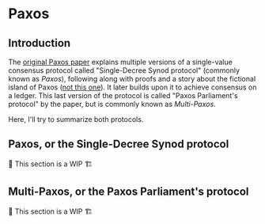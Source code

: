 # Paxos

## Introduction

The [original Paxos paper](https://lamport.azurewebsites.net/pubs/lamport-paxos.pdf) explains multiple versions of a single-value consensus protocol called "Single-Decree Synod protocol" (commonly known as _Paxos_), following along with proofs and a story about the fictional island of Paxos ([not this one](https://en.wikipedia.org/wiki/Paxos)).
It later builds upon it to achieve consensus on a ledger.
This last version of the protocol is called "Paxos Parliament's protocol" by the paper, but is commonly known as _Multi-Paxos_.

Here, I'll try to summarize both protocols.

## Paxos, or the Single-Decree Synod protocol

🚧 This section is a WIP 🏗️

## Multi-Paxos, or the Paxos Parliament's protocol

🚧 This section is a WIP 🏗️
